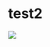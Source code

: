 # test2
<a href="https://zenhub.com"><img src="https://raw.githubusercontent.com/ZenHubIO/support/master/zenhub-badge.png"></a>
